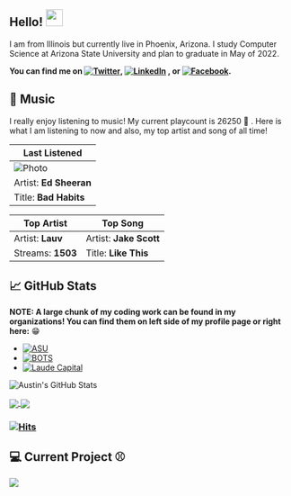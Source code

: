 ## Hello! <img src="https://raw.githubusercontent.com/MartinHeinz/MartinHeinz/master/wave.gif" width="30px">

I am from Illinois but currently live in Phoenix, Arizona.
I study Computer Science at Arizona State University and plan to graduate in May of 2022.

**You can find me on [![Twitter][1.2]][1], [![LinkedIn][3.2]][3] , or [![Facebook][4.2]][4].**

## 🎵 Music

I really enjoy listening to music! My current playcount is 26250 🤯 . Here is what I am listening to now and also, my top artist and song of all time!

| Last Listened        |
| -------------------- |
| ![Photo](https://lastfm.freetls.fastly.net/i/u/174s/6e366eb8b0c06ba03d9c94d3e78a4126.jpg)      |
| Artist: **Ed Sheeran** |
| Title: **Bad Habits**    |

| Top Artist                      | Top Song                    |
| ------------------------------- | --------------------------- |
| Artist: **Lauv**         | Artist: **Jake Scott** |
| Streams: **1503** | Title: **Like This**    |

## &#x1f4c8; GitHub Stats

<!-- **NOTE: 'Most Used Languages' does not indicate my skill level, it is purely showing the amount of each language I have coded in my *public* repositories** -->

**NOTE: A large chunk of my coding work can be found in my organizations! You can find them on left side of my profile page or right here:** :grin:

- [![ASU][1.0]][5]
- [![BOTS][2.0]][6]
- [![Laude Capital][3.0]][7]

<!-- ![Most Used Languages](https://github-readme-stats.vercel.app/api/top-langs/?username=abspen1&hide=css,rtf,html&bg_color=30,34e89e,4ca2cd&title_color=fff&text_color=fff")
-->

![Austin's GitHub Stats](https://github-readme-stats.vercel.app/api?username=abspen1&show_icons=true&line_height=33&count_private=true&include_all_commits=false&theme=graywhite)

<a href="https://austinspencer.works/twitter-bot">
  <img align="center" src="https://github-readme-stats.vercel.app/api/pin/?username=abspen1&repo=twitter-bot&theme=graywhite" />
</a>
<!-- <a href="https://github.com/abspen1/hangman-js">
  <img align="center" src="https://github-readme-stats.vercel.app/api/pin/?username=abspen1&repo=hangman-js&theme=vue" />
</a> -->
<!-- <a href="https://github.com/abspen1/Fantasy-Twitter">
  <img align="center" src="https://github-readme-stats.vercel.app/api/pin/?username=abspen1&repo=Fantasy-Twitter&theme=vue" />
</a> -->
<!-- <a href="https://github.com/abspen1/alpaca-python">
  <img align="center" src="https://github-readme-stats.vercel.app/api/pin/?username=abspen1&repo=alpaca-python&theme=vue" />
</a> -->
<a href="https://austinspencer.works">
  <img align="center" src="https://github-readme-stats.vercel.app/api/pin/?username=abspen1&repo=abspen1.github.io&theme=graywhite" />
</a>

### [![Hits](https://hits.seeyoufarm.com/api/count/incr/badge.svg?url=https%3A%2F%2Fgithub.com%2Fabspen1&count_bg=%2338A1A8&title_bg=%23555555&icon=&icon_color=%23E7E7E7&title=hits&edge_flat=false)](https://hits.seeyoufarm.com)

## :computer: Current Project ⚾

<a href="https://github.com/abspen1/discord-bot">
  <img align="center" src="https://github-readme-stats.vercel.app/api/pin/?username=abspen1&repo=discord-bot&theme=graywhite" />
</a>

<!--
## 📫 Where to find me
- [![Twitter][1.1]][1]
- [![LinkedIn][3.2]][3]
- [![Facebook][4.2]][4]
-->

<!-- links to social media icons -->

<!-- Organization avatars -->

[1.0]: https://avatars0.githubusercontent.com/u/76415820?s=60&v=4 'ASU'
[2.0]: https://avatars0.githubusercontent.com/u/76403990?s=60&v=4 'BOTS'
[3.0]: https://avatars3.githubusercontent.com/u/76275537?s=60&v=4 'Laude Capital'

<!-- icons with padding -->

[1.1]: http://i.imgur.com/tXSoThF.png 'twitter icon with padding'
[2.1]: http://i.imgur.com/0o48UoR.png 'github icon with padding'
[3.1]: http://i.imgur.com/P3YfQoD.png 'facebook icon with padding'

<!-- icons without padding -->

[1.2]: http://i.imgur.com/wWzX9uB.png 'twitter icon without padding'
[2.2]: http://i.imgur.com/9I6NRUm.png 'github icon without padding'
[3.2]: https://raw.githubusercontent.com/MartinHeinz/MartinHeinz/master/linkedin-3-16.png 'LinkedIn icon without padding'
[4.2]: http://i.imgur.com/fep1WsG.png 'facebook icon without padding'

<!-- links to your social media accounts -->

[1]: https://twitter.com/austinnspencer
[2]: https://github.com/abspen1
[3]: https://www.linkedin.com/in/austin-spencer-b56a25177/
[4]: https://www.facebook.com/austin.spencer.129

<!-- Links to organizations -->

[5]: https://github.com/asu-cse-source-code 'ASU'
[6]: https://github.com/battle-of-the-states 'BOTS'
[7]: https://github.com/laude-capital 'Laude Capital'

<!-- Resources -->
<!-- Icons: https://simpleicons.org/ -->
<!-- GitHub Stats: https://github.com/anuraghazra/github-readme-stats -->
<!-- Emojis: https://emojipedia.org/emoji/ -->
<!-- HTML Emojis: https://www.fileformat.info/index.htm -->
<!-- Shields: https://shields.io/ -->
<!-- Awesome GitHub Profile README: https://github.com/abhisheknaiidu/awesome-github-profile-readme -->
